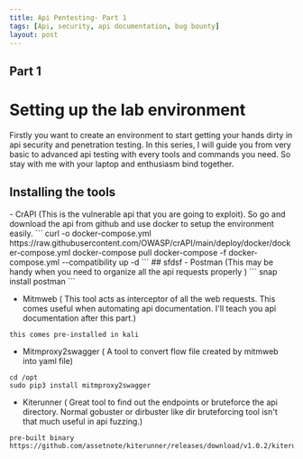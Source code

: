 ```yaml
---
title: Api Pentesting- Part 1
tags: [Api, security, api documentation, bug bounty]
layout: post
---    
```

## Part 1 
<h1> Setting up the lab environment</h1>
Firstly you want to create an environment to start getting your hands dirty in api security and penetration testing. In this series, I will guide you from very basic to advanced api testing with every tools and commands you need. So stay with me with your laptop and enthusiasm bind together. 

<h2> Installing the tools</h2>
- CrAPI (This is the vulnerable api that you are going to exploit). So go and download the api from github and use docker to setup the environment easily.
```
curl -o docker-compose.yml https://raw.githubusercontent.com/OWASP/crAPI/main/deploy/docker/docker-compose.yml
docker-compose pull
docker-compose -f docker-compose.yml --compatibility up -d
```
## sfdsf
- Postman (This may be handy when you need to organize all the api requests properly )
```
snap install postman
```

- Mitmweb ( This tool  acts as interceptor of all the web requests. This comes useful when automating api documentation. I'll teach you api documentation after this part.)
```
this comes pre-installed in kali
```
- Mitmproxy2swagger ( A tool to convert flow file created by mitmweb into yaml file)
```
cd /opt
sudo pip3 install mitmproxy2swagger
```
- Kiterunner ( Great tool to find out the endpoints or bruteforce the api directory. Normal gobuster or dirbuster like dir bruteforcing tool isn't that much useful in api fuzzing.)
```
pre-built binary 
https://github.com/assetnote/kiterunner/releases/download/v1.0.2/kiterunner_1.0.2_linux_amd64.tar.gz
```
